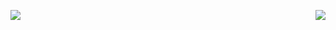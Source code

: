 <!--
- 🌱 I’m currently learning programming stuff
- 💻 I also created a chat app, called [pomachat](https://github.com/anotherlusitano/pomachat), using Flutter & Firebase!
- 🔭 I’m currently working on ...
- 👯 I’m looking to collaborate on ...
- 🤔 I’m looking for help with ...
- 💬 Ask me about ...
- 📫 How to reach me: ...
- ⚡ Fun fact: I love speedrunning SuperTux when I'm bored
-->

<a href=""> <img align="left" src="https://github-readme-stats-sigma-five.vercel.app/api?username=anotherlusitano&show_icons=true&theme=darcula&line_height=40"/> </a>
<a href=""> <img align="right" src="https://github-readme-stats-sigma-five.vercel.app/api/top-langs/?username=anotherlusitano&theme=darcula&line_height=40&hide=css"/> </a>

